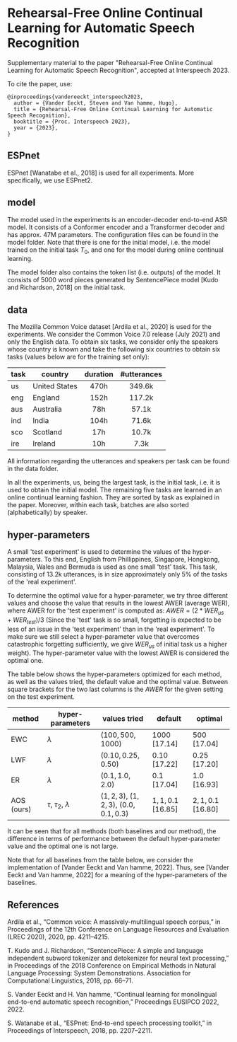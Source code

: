 # Rehearsal-Free Online Continual Learning for Automatic Speech Recognition
Supplementary material to the paper "Rehearsal-Free Online Continual Learning for Automatic Speech Recognition", accepted at Interspeech 2023.

To cite the paper, use:
```
@inproceedings{vandereeckt_interspeech2023,
  author = {Vander Eeckt, Steven and Van hamme, Hugo},  
  title = {Rehearsal-Free Online Continual Learning for Automatic Speech Recognition},
  booktitle = {Proc. Interspeech 2023},
  year = {2023},  
}
```

## ESPnet

ESPnet [Wanatabe et al., 2018] is used for all experiments. More specifically, we use ESPnet2.

## model

The model used in the experiments is an encoder-decoder end-to-end ASR model. It consists of a Conformer encoder and a Transformer decoder and has approx. 47M parameters. The configuration files can be found in the model folder. Note that there is one for the initial model, i.e. the model trained on the initial task $T_0$, and one for the model during online continual learning. 

The model folder also contains the token list (i.e. outputs) of the model. It consists of 5000 word pieces generated by SentencePiece model [Kudo and Richardson, 2018] on the initial task.  

## data

The Mozilla Common Voice dataset [Ardila et al., 2020] is used for the experiments. We consider the Common Voice 7.0 release (July 2021) and only the English data. To obtain six tasks, we consider only the speakers whose country is known and take the following six countries to obtain six tasks (values below are for the training set only): 

task  | country | duration | #utterances
------------- | ------------- | :-------------: | :-------------:
us | United States | 470h | 349.6k
eng | England | 152h | 117.2k
aus | Australia | 78h | 57.1k
ind | India  | 104h | 71.6k
sco | Scotland | 17h | 10.7k
ire | Ireland | 10h | 7.3k

All information regarding the utterances and speakers per task can be found in the data folder. 

In all the experiments, us, being the largest task, is the initial task, i.e. it is used to obtain the initial model. The remaining five tasks are learned in an online continual learning fashion. They are sorted by task as explained in the paper. Moreover, within each task, batches are also sorted (alphabetically) by speaker.

## hyper-parameters

A small 'test experiment' is used to determine the values of the hyper-parameters. To this end, English from Phillippines, Singapore, Hongkong, Malaysia, Wales and Bermuda is used as one small 'test' task. This task, consisting of 13.2k utterances, is in size approximately only 5% of the tasks of the 'real experiment'. 

To determine the optimal value for a hyper-parameter, we try three different values and choose the value that results in the lowest AWER (average WER), where AWER for the 'test experiment' is computed as: $AWER=(2*WER_{us}+WER_{test})/3$ (Since the 'test' task is so small, forgetting is expected to be less of an issue in the 'test experiment' than in the 'real experiment'. To make sure we still select a hyper-parameter value that overcomes catastrophic forgetting sufficiently, we give $WER_{us}$ of initial task us a higher weight).  The hyper-parameter value with the lowest AWER is considered the optimal one. 

The table below shows the hyper-parameters optimized for each method, as well as the values tried, the default value and the optimal value. Between square brackets for the two last columns is the $AWER$ for the given setting on the test experiment. 

method  | hyper-parameters | values tried | default | optimal
------------- | ------------- | ------------- | ------------- | ------------- 
EWC | $\lambda$ | $(100, 500, 1000)$ | $1000$ $[17.14]$ | $500$ $[17.04]$
LWF | $\lambda$ | $(0.10, 0.25, 0.50)$ | $0.10$ $[17.22]$ | $0.25$ $[17.20]$
ER | $\lambda$ | $(0.1, 1.0, 2.0)$ | $0.1$ $[17.04]$ | $1.0$ $[16.93]$
AOS (ours) | $\tau$, $\tau_2$, $\lambda$ | $(1, 2, 3)$, $(1, 2, 3)$, $(0.0, 0.1, 0.3)$ | $1, 1, 0.1$ $[16.85]$ | $2, 1, 0.1$ $[16.80]$

It can be seen that for all methods (both baselines and our method), the difference in terms of performance between the default hyper-parameter value and the optimal one is not large.  

Note that for all baselines from the table below, we consider the implementation of [Vander Eeckt and Van hamme, 2022]. Thus, see [Vander Eeckt and Van hamme, 2022] for a meaning of the hyper-parameters of the baselines. 

## References 

Ardila et al., “Common voice: A massively-multilingual speech corpus,” in Proceedings of the 12th Conference on Language Resources and Evaluation (LREC 2020), 2020, pp. 4211–4215. 

T. Kudo and J. Richardson, “SentencePiece: A simple and language independent subword tokenizer and detokenizer for neural text processing,” in Proceedings of the 2018 Conference on Empirical Methods in Natural Language Processing: System Demonstrations. Association for Computational Linguistics, 2018, pp. 66–71. 

S. Vander Eeckt and H. Van hamme, “Continual learning for monolingual end-to-end automatic speech recognition,” Proceedings EUSIPCO 2022, 2022.

S. Watanabe et al., “ESPnet: End-to-end speech processing toolkit,” in Proceedings of Interspeech, 2018, pp. 2207–2211. 
